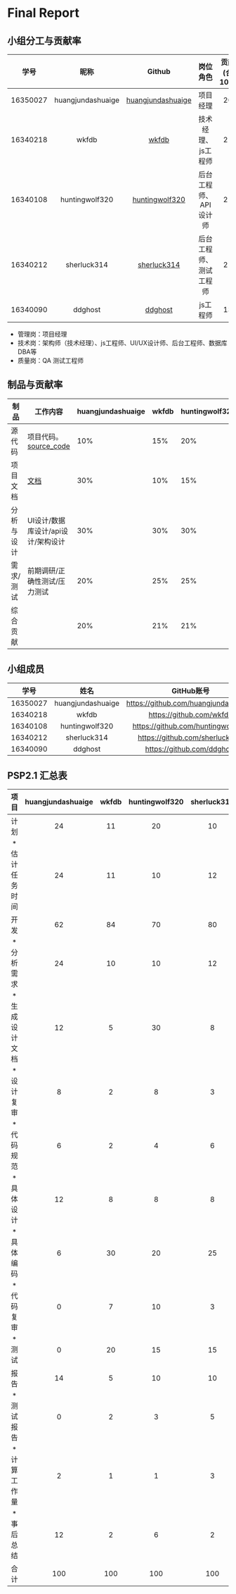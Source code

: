 # Final Report


## 小组分工与贡献率

|学号|昵称|Github|岗位角色|贡献率(合计100%)|
|:--:|:--:|:--:|:--:|:--:|
|16350027|huangjundashuaige|[huangjundashuaige](https://github.com/orgs/whatsup-sysu/people/huangjundashuaige)|项目经理|20%|
|16340218|wkfdb|[wkfdb](https://github.com/orgs/whatsup-sysu/people/wkfdb)|技术经理、js工程师|21%|
|16340108|huntingwolf320|[huntingwolf320](https://github.com/orgs/whatsup-sysu/people/huntingwolf320)|后台工程师、API设计师|21%|
|16340212|sherluck314|[sherluck314](https://github.com/orgs/whatsup-sysu/people/sherluck314)|后台工程师、测试工程师|21%|
|16340090|ddghost|[ddghost](https://github.com/orgs/whatsup-sysu/people/ddghost)|js工程师|13%|

* 管理岗：项目经理
* 技术岗：架构师（技术经理）、js工程师、UI/UX设计师、后台工程师、数据库DBA等
* 质量岗：QA 测试工程师

## 制品与贡献率

| 制品       |   工作内容    | huangjundashuaige | wkfdb | huntingwolf320 | sherluck314 |  ddghost |
| ---------- | ------------------------------------------------------------ | ---- | ------ | ------ | ------ | ------ | 
| 源代码     | 项目代码。<br />[source_code](https://github.com/whatsup-sysu)| 10% | 15% | 20%    | 25%    |    15%    |
| 项目文档   | [文档](https://github.com/whatsup-sysu/documents)             | 30% | 10% | 15%   | 37%     |    3%      |
| 分析与设计 | UI设计/数据库设计/api设计/架构设计                              | 30% | 30% | 30%   | 10%    |     15%      |
| 需求/测试| 前期调研/正确性测试/压力测试                                      | 20% | 25% | 25%   | 15%    |     15%      |
| 综合贡献   |                                                              | 20%  | 21% | 21%    | 21%    |    13%     |


## 小组成员

|   学号   |  姓名  |           GitHub账号            |
| :------: | :----: | :-----------------------------: |
| 16350027 |  huangjundashuaige  |  https://github.com/huangjundashuaige  |
| 16340218 | wkfdb | https://github.com/wkfdb  |
| 16340108 | huntingwolf320 | https://github.com/huntingwolf320 |
| 16340212 | sherluck314 | https://github.com/sherluck314  |
| 16340090 | ddghost | https://github.com/ddghost  |
## PSP2.1 汇总表

|      项目    | huangjundashuaige | wkfdb | huntingwolf320 | sherluck314 | ddghost |
| :------------: | :--: | :----: | :----: | :----: | :----: | 
|      计划    |   24   |   11   |    20    |   10     |   11   |
| * 估计任务时间 |   24  |   11   |    10    |    12    |   11   |  
|      开发      |   62   |   84   |    70    |   80   |   80    |
|   * 分析需求   |   24   |   10   |    10    |   12     | 18     |
| * 生成设计文档 |   12   |   5    |    30    |    8    |   8    |
|   * 设计复审   |   8   |   2   |    8    |    3    |      5    |
|   * 代码规范   |   6   |   2    |    4   |    6    |      2    |
|   * 具体设计   |    12  |   8   |    8    |    8    |     12   |
|    * 具体编码     |   6   | 30 |    20   |     25      |  18   |
|   * 代码复审   |   0   |   7   |    10    |    3    |     5    |
|    * 测试      |   0   |   20   |    15    |   15     |   12  |
|    报告        |  14   | 5 |  10    |   10    |          9     |
|   * 测试报告   |   0   | 2 |    3    |   5     |         5      |
|  * 计算工作量  |   2   | 1 |    1    |    3    |         2      |
|  * 事后总结    |   12   | 2 |     6   |   2   |         2       |
| 合计 | 100 | 100 | 100 | 100 |  100 |
